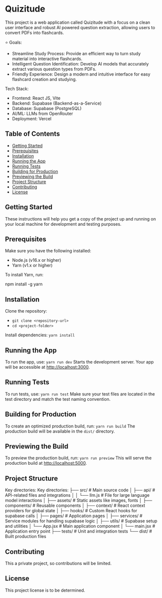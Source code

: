 # Quizitude
This project is a web application called Quizitude with a focus on a clean user interface and robust Al powered question extraction, allowing users to convert PDFs into flashcards.

⭐️ Goals:
- Streamline Study Process: Provide an efficient way to turn study material into interactive flashcards.
- Intelligent Question Identification: Develop AI models that accurately extract various question types from PDFs.
- Friendly Experience: Design a modern and intuitive interface for easy flashcard creation and studying.

Tech Stack:
- Frontend: React JS, Vite
- Backend: Supabase (Backend-as-a-Service)
- Database: Supabase (PostgreSQL)
- AI/ML: LLMs from OpenRouter
- Deployment: Vercel


## Table of Contents
- [Getting Started](#getting-started)
- [Prerequisites](#prerequisites)
- [Installation](#installation)
- [Running the App](#running-the-app)
- [Running Tests](#running-tests)
- [Building for Production](#building-for-production)
- [Previewing the Build](#previewing-the-build)
- [Project Structure](#project-structure)
- [Contributing](#contributing)
- [License](#license)

## Getting Started
These instructions will help you get a copy of the project up and running on your local machine for development and testing purposes.

## Prerequisites
Make sure you have the following installed:

- Node.js (v16.x or higher)
- Yarn (v1.x or higher)

To install Yarn, run:

npm install -g yarn

## Installation
Clone the repository:
- `git clone <repository-url>`
- `cd <project-folder>`

Install dependencies:
`yarn install`

## Running the App
To run the app, use:
`yarn run dev`
Starts the development server. Your app will be accessible at [http://localhost:3000](http://localhost:3000).

## Running Tests
To run tests, use:
`yarn run test`
Make sure your test files are located in the test directory and match the test naming convention.

## Building for Production
To create an optimized production build, run:
`yarn run build`
The production build will be available in the `dist/` directory.

## Previewing the Build
To preview the production build, run:
`yarn run preview`
This will serve the production build at [http://localhost:5000](http://localhost:5000).

## Project Structure
Key directories:
Key directories:
├── src/               # Main source code
│   ├── api/           # API-related files and integrations
│   │   └── llm.js     # File for large language model interactions
│   ├── assets/        # Static assets like images, fonts
│   ├── components/    # Reusable components
│   ├── context/       # React context providers for global state
│   ├── hooks/         # Custom React hooks for supabase calls
│   ├── pages/         # Application pages
│   ├── services/      # Service modules for handling supabase logic
│   ├── utils/         # Supabase setup and utilities
│   └── App.jsx        # Main application component
│   └── main.jsx        # Application entry point
├── tests/             # Unit and integration tests
└── dist/              # Built production files

## Contributing
This a private project, so contributions will be limited.

## License
This project license is to be determined.

